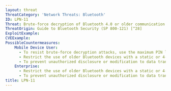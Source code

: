 ```yaml
---
layout: threat
ThreatCategory: 'Network Threats: Bluetooth'
ID: LPN-11
Threat: Brute-force decryption of Bluetooth 4.0 or older communication due to weak BR/EDR encryption algorithm
ThreatOrigin: Guide to Bluetooth Security (SP 800-121) [^28]
ExploitExample:
CVEExample:
PossibleCountermeasures:
    Mobile Device User:
      - To resist brute-force decryption attacks, use the maximum PIN length and encryption key sizes available on configurable Bluetooth devices.
      - Restrict the use of older Bluetooth devices with a static or 4-digit PIN to very low-risk use cases.
      - To prevent unauthorized disclosure or modification to data transmitted over a compromised Bluetooth session, use Bluetooth applications that provide strong over-the-top encryption to data prior to transmission over the Bluetooth interface.
    Enterprise:
      - Restrict the use of older Bluetooth devices with a static or 4-digit PIN to very low-risk use cases.
      - To prevent unauthorized disclosure or modification to data transmitted over a compromised Bluetooth session, use Bluetooth applications that provide strong over-the-top encryption to data prior to transmission over the Bluetooth interface.
title: LPN-11
---
```

